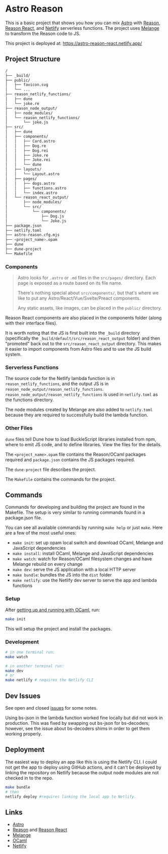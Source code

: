 # Astro Reason

This is a basic project that shows you how you can mix [Astro](https://docs.astro.build) with [Reason](https://reasonml.github.io/en), [Reason React](https://reasonml.github.io/reason-react/en), and [Netlify](https://www.netlify.com/) serverless functions. The project uses [Melange](https://melange.re/v1.0.0/) to transform the Reason code to JS.

This project is deployed at: https://astro-reason-react.netlify.app/

## Project Structure

```sh
/
├── _build/
├── public/
│   ├── favicon.svg
│   └── ...
├── reason_netlify_functions/
│   ├── dune
│   └── joke.re
├── reason_node_output/
│   ├── node_modules/
│   └── reason_netlify_functions/
│       └── joke.js
├── src/
│   ├── dune
│   ├── components/
│   │   ├── Card.astro
│   │   ├── Dog.re
│   │   ├── Dog.rei
│   │   ├── Joke.re
│   │   ├── Joke.rei
│   │   └── dune
│   ├── layouts/
│   │   └── Layout.astro
│   ├── pages/
│   │   ├── dogs.astro
│   │   ├── functions.astro
│   │   └── index.astro
│   └── reason_react_output/
│       ├── node_modules/
│       └── src/
│           └── components/
│               ├── Dog.js
│               └── Joke.js
├── package.json
├── netlify.toml
├── astro-reason.cfg.mjs
├── <project_name>.opam
├── dune
├── dune-project
└── Makefile
```

### Components

> Astro looks for `.astro` or `.md` files in the `src/pages/` directory. Each page is exposed as a route based on its file name.
>
> There's nothing special about `src/components/`, but that's where we like to put any Astro/React/Vue/Svelte/Preact components.
>
> Any static assets, like images, can be placed in the `public/` directory.

Reason React components are also placed in the components folder (along with their interface files).

It is worth noting that the JS is first built into the `_build` directory (specifically the `_build/default/src/reason_react_output` folder) and then "promoted" back out to the `src/reason_react_output` directory. This makes it easier to import components from Astro files and to use the JS build system.

### Serverless Functions

The source code for the Netlify lambda function is in `reason_netlify_functions`, and the output JS is in `reason_node_output/reason_netlify_functions`. `reason_node_output/reason_netlify_functions` is used in `netlify.toml` as the functions directory.

The node modules created by Melange are also added to `netlify.toml` because they are required to successfully build the lambda function.

### Other Files

`dune` files tell Dune how to load BuckleScript libraries installed from npm, where to emit JS code, and to define libraries. View the files for the details.

The `<project_name>.opam` file contains the Reason/OCaml packages required and `package.json` contains the JS packages required.

The `dune-project` file describes the project.

The `Makefile` contains the commands for the project.

## Commands

Commands for developing and building the project are found in the Makefile. The setup is very similar to running commands found in a package.json file.

You can see all available commands by running `make help` or just `make`. Here
are a few of the most useful ones:

- `make init`: set up opam local switch and download OCaml, Melange and
  JavaScript dependencies
- `make install`: install OCaml, Melange and JavaScript dependencies
- `make watch`: watch for Reason/OCaml filesystem changes and have Melange rebuild on every change
- `make dev`: serve the JS application with a local HTTP server
- `make bundle`: bundles the JS into the `dist` folder
- `make netlify`: use the Netlify dev server to serve the app and lambda functions

### Setup

After [getting up and running with OCaml](https://ocaml.org/docs/up-and-running), run:

```sh
make init
```

This will setup the project and install the packages.

### Development

```sh
# in one terminal run:
make watch

# in another terminal run:
make dev
# or
make netlify # requires the Netlify CLI
```

## Dev Issues

See open and closed [issues](https://github.com/psb/astro-reason/issues) for some notes.

Using bs-json in the lambda function worked fine locally but did not work in production. This was fixed by swapping out bs-json for bs-decoders; however, see the issue about bs-decoders shims in order to get them working properly.

## Deployment

The easiest way to deploy an app like this is using the Netlify CLI. I could not get the app to deploy using GitHub actions, and it can't be deployed by linking the repository on Netlify because the output node modules are not checked in to the repo.

```sh
make bundle
# then
netlify deploy #requires linking the local app to Netlify.
```

## Links

- [Astro](https://docs.astro.build)
- [Reason](https://reasonml.github.io/en) and [Reason React](https://reasonml.github.io/reason-react/en)
- [Melange](https://melange.re/v1.0.0/)
- [OCaml](https://ocaml.org)
- [Netlify](https://www.netlify.com/)
